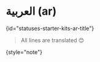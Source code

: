 # العربية (ar)
{id="statuses-starter-kits-ar-title"}


> All lines are translated 😊
>
{style="note"}
